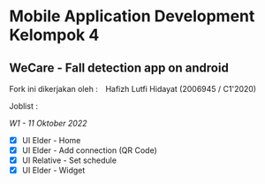 # Mobile Application Development Kelompok 4

## WeCare - Fall detection app on android

Fork ini dikerjakan oleh :&emsp;Hafizh Lutfi Hidayat (2006945 / C1'2020)

Joblist :

*W1 - 11 Oktober 2022*
- [x] UI Elder - Home
- [x] UI Elder - Add connection (QR Code)
- [x] UI Relative - Set schedule
- [x] UI Elder - Widget
